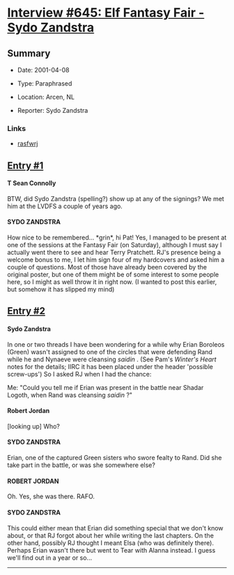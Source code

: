 # [Interview #645: Elf Fantasy Fair - Sydo Zandstra](https://www.theoryland.com/intvmain.php?i=645)

## Summary

- Date: 2001-04-08

- Type: Paraphrased

- Location: Arcen, NL

- Reporter: Sydo Zandstra

### Links

- [rasfwrj](http://groups.google.com/group/rec.arts.sf.written.robert-jordan/msg/554affeb6d4de212)


## [Entry #1](./t-645/1)

#### T Sean Connolly

BTW, did Sydo Zandstra (spelling?) show up at any of the signings? We met him at the LVDFS a couple of years ago.

#### SYDO ZANDSTRA

How nice to be remembered... \*grin\*, hi Pat! Yes, I managed to be present at one of the sessions at the Fantasy Fair (on Saturday), although I must say I actually went there to see and hear Terry Pratchett. RJ's presence being a welcome bonus to me, I let him sign four of my hardcovers and asked him a couple of questions. Most of those have already been covered by the original poster, but one of them might be of some interest to some people here, so I might as well throw it in right now. (I wanted to post this earlier, but somehow it has slipped my mind)

## [Entry #2](./t-645/2)

#### Sydo Zandstra

In one or two threads I have been wondering for a while why Erian Boroleos (Green) wasn't assigned to one of the circles that were defending Rand while he and Nynaeve were cleansing
*saidin*
. (See Pam's
*Winter's Heart*
notes for the details; IIRC it has been placed under the header 'possible screw-ups') So I asked RJ when I had the chance:

Me: "Could you tell me if Erian was present in the battle near Shadar Logoth, when Rand was cleansing
*saidin*
?"

#### Robert Jordan

[looking up] Who?

#### SYDO ZANDSTRA

Erian, one of the captured Green sisters who swore fealty to Rand. Did she take part in the battle, or was she somewhere else?

#### ROBERT JORDAN

Oh. Yes, she was there. RAFO.

#### SYDO ZANDSTRA

This could either mean that Erian did something special that we don't know about, or that RJ forgot about her while writing the last chapters. On the other hand, possibly RJ thought I meant Elsa (who was definitely there). Perhaps Erian wasn't there but went to Tear with Alanna instead. I guess we'll find out in a year or so...


---

